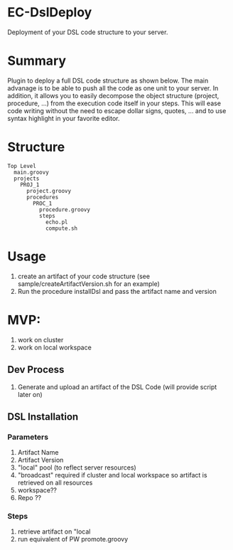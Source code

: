 # EC-DslDeploy
Deployment of your DSL code structure to your server.

# Summary
Plugin to deploy a full DSL code structure as shown below. The main advanage is
to be able to push all the code as one unit to your server.
In addition, it allows you to easily decompose the object structure (project,
procedure, ...) from the execution code itself in your steps. This will ease
code writing without the need to escape dollar signs, quotes, ... and to use
syntax highlight in your favorite editor.

# Structure
```
Top Level
  main.groovy
  projects
    PROJ_1
      project.groovy
      procedures
        PROC_1
          procedure.groovy
          steps
            echo.pl
            compute.sh
```      

# Usage
1. create an artifact of your code structure (see sample/createArtifactVersion.sh
  for an example)
2. Run the procedure installDsl and pass the artifact name and version

# MVP:
1. work on cluster
2. work on local workspace

## Dev Process
1. Generate and upload an artifact of the DSL Code (will provide script later on)

## DSL Installation

### Parameters
1. Artifact Name
1. Artifact Version
1. "local" pool (to reflect server resources)
1. "broadcast" required if cluster and local workspace so artifact is retrieved on all resources
1. workspace??
1. Repo ??

### Steps
1. retrieve artifact on "local
2. run equivalent of PW promote.groovy
